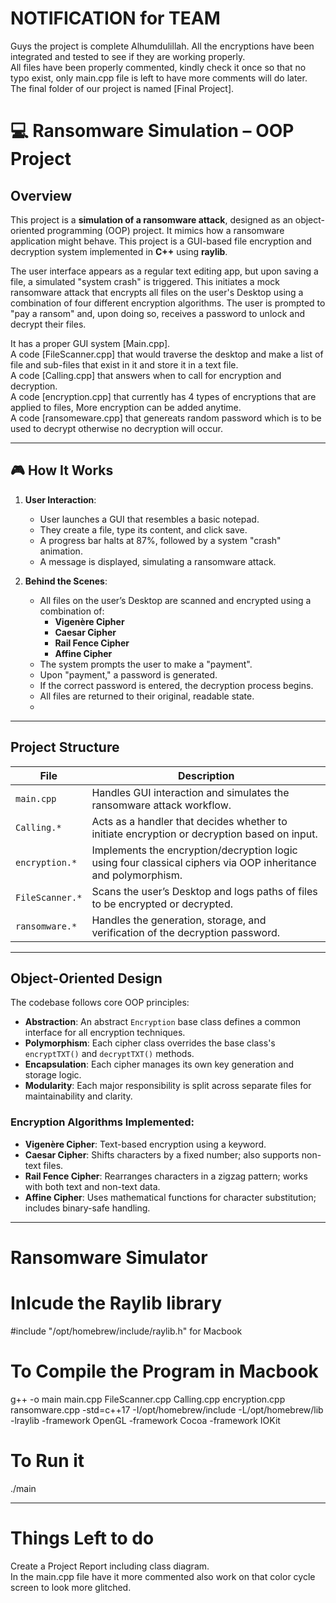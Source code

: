 # NOTIFICATION for TEAM
Guys the project is complete Alhumdulillah. All the encryptions have been integrated and tested to see if they are working properly.<br>
All files have been properly commented, kindly check it once so that no typo exist, only main.cpp file is left to have more comments will do later. <br>
The final folder of our project is named [Final Project].<br>

# 💻 Ransomware Simulation – OOP Project

## Overview

This project is a **simulation of a ransomware attack**, designed as an object-oriented programming (OOP) project. It mimics how a ransomware application might behave.
This project is a GUI-based file encryption and decryption system implemented in **C++** using **raylib**.

The user interface appears as a regular text editing app, but upon saving a file, a simulated "system crash" is triggered. This initiates a mock ransomware attack that encrypts all files on the user's Desktop using a combination of four different encryption algorithms. The user is prompted to "pay a ransom" and, upon doing so, receives a password to unlock and decrypt their files.

It has a proper GUI system [Main.cpp].<br>
A code [FileScanner.cpp] that would traverse the desktop and make a list of file and sub-files that exist in it and store it in a text file.<br>
A code [Calling.cpp] that answers when to call for encryption and decryption.<br>
A code [encryption.cpp] that currently has 4 types of encryptions that are applied to files, More encryption can be added anytime.<br>
A code [ransomeware.cpp] that genereats random password which is to be used to decrypt otherwise no decryption will occur.

---

## 🎮 How It Works

1. **User Interaction**:
   - User launches a GUI that resembles a basic notepad.
   - They create a file, type its content, and click save.
   - A progress bar halts at 87%, followed by a system "crash" animation.
   - A message is displayed, simulating a ransomware attack.

2. **Behind the Scenes**:
   - All files on the user’s Desktop are scanned and encrypted using a combination of:
     - **Vigenère Cipher**
     - **Caesar Cipher**
     - **Rail Fence Cipher**
     - **Affine Cipher**
   - The system prompts the user to make a "payment".
   - Upon "payment," a password is generated.
   - If the correct password is entered, the decryption process begins.
   - All files are returned to their original, readable state.
   - 
---

## Project Structure

| File               | Description |
|--------------------|-------------|
| `main.cpp`         | Handles GUI interaction and simulates the ransomware attack workflow. |
| `Calling.*`        | Acts as a handler that decides whether to initiate encryption or decryption based on input. |
| `encryption.*`     | Implements the encryption/decryption logic using four classical ciphers via OOP inheritance and polymorphism. |
| `FileScanner.*`    | Scans the user’s Desktop and logs paths of files to be encrypted or decrypted. |
| `ransomware.*`     | Handles the generation, storage, and verification of the decryption password. |

---

## Object-Oriented Design

The codebase follows core OOP principles:
- **Abstraction**: An abstract `Encryption` base class defines a common interface for all encryption techniques.
- **Polymorphism**: Each cipher class overrides the base class's `encryptTXT()` and `decryptTXT()` methods.
- **Encapsulation**: Each cipher manages its own key generation and storage logic.
- **Modularity**: Each major responsibility is split across separate files for maintainability and clarity.

### Encryption Algorithms Implemented:
- **Vigenère Cipher**: Text-based encryption using a keyword.
- **Caesar Cipher**: Shifts characters by a fixed number; also supports non-text files.
- **Rail Fence Cipher**: Rearranges characters in a zigzag pattern; works with both text and non-text data.
- **Affine Cipher**: Uses mathematical functions for character substitution; includes binary-safe handling.

---

# Ransomware Simulator

# Inlcude the Raylib library
#include "/opt/homebrew/include/raylib.h"  for Macbook

# To Compile the Program in Macbook
g++ -o main main.cpp FileScanner.cpp Calling.cpp encryption.cpp ransomware.cpp -std=c++17 -I/opt/homebrew/include -L/opt/homebrew/lib -lraylib -framework OpenGL -framework Cocoa -framework IOKit

#  To Run it
./main

---
# Things Left to do
Create a Project Report including class diagram.<br>
In the main.cpp file have it more commented also work on that color cycle screen to look more glitched.
